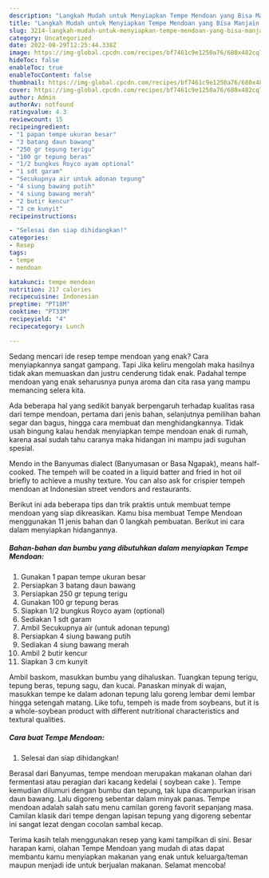 ```yaml
---
description: "Langkah Mudah untuk Menyiapkan Tempe Mendoan yang Bisa Manjain Lidah, Buat Buka Puasa Menggugah Selera"
title: "Langkah Mudah untuk Menyiapkan Tempe Mendoan yang Bisa Manjain Lidah, Buat Buka Puasa Menggugah Selera"
slug: 3214-langkah-mudah-untuk-menyiapkan-tempe-mendoan-yang-bisa-manjain-lidah-buat-buka-puasa-menggugah-selera
category: Uncategorized
date: 2022-08-29T12:25:44.338Z
image: https://img-global.cpcdn.com/recipes/bf7461c9e1250a76/680x482cq70/tempe-mendoan-foto-resep-utama.jpg
hideToc: false
enableToc: true
enableTocContent: false
thumbnail: https://img-global.cpcdn.com/recipes/bf7461c9e1250a76/680x482cq70/tempe-mendoan-foto-resep-utama.jpg
cover: https://img-global.cpcdn.com/recipes/bf7461c9e1250a76/680x482cq70/tempe-mendoan-foto-resep-utama.jpg
author: Admin
authorAv: notfound
ratingvalue: 4.3
reviewcount: 15
recipeingredient:
- "1 papan tempe ukuran besar"
- "3 batang daun bawang"
- "250 gr tepung terigu"
- "100 gr tepung beras"
- "1/2 bungkus Royco ayam optional"
- "1 sdt garam"
- "Secukupnya air untuk adonan tepung"
- "4 siung bawang putih"
- "4 siung bawang merah"
- "2 butir kencur"
- "3 cm kunyit"
recipeinstructions:

- "Selesai dan siap dihidangkan!"
categories:
- Resep
tags:
- tempe
- mendoan

katakunci: tempe mendoan 
nutrition: 217 calories
recipecuisine: Indonesian
preptime: "PT18M"
cooktime: "PT33M"
recipeyield: "4"
recipecategory: Lunch

---
```



Sedang mencari ide resep tempe mendoan yang enak? Cara menyiapkannya sangat gampang. Tapi Jika keliru mengolah maka hasilnya tidak akan memuaskan dan justru cenderung tidak enak. Padahal tempe mendoan yang enak seharusnya punya aroma dan cita rasa yang mampu memancing selera kita.


Ada beberapa hal yang sedikit banyak berpengaruh terhadap kualitas rasa dari tempe mendoan, pertama dari jenis bahan, selanjutnya pemilihan bahan segar dan bagus, hingga cara membuat dan menghidangkannya. Tidak usah bingung kalau hendak menyiapkan tempe mendoan enak di rumah, karena asal sudah tahu caranya maka hidangan ini mampu jadi suguhan spesial.

Mendo in the Banyumas dialect (Banyumasan or Basa Ngapak), means half-cooked. The tempeh will be coated in a liquid batter and fried in hot oil briefly to achieve a mushy texture. You can also ask for crispier tempeh mendoan at Indonesian street vendors and restaurants.


Berikut ini ada beberapa tips dan trik praktis untuk membuat tempe mendoan yang siap dikreasikan. Kamu bisa membuat Tempe Mendoan menggunakan 11 jenis bahan dan 0 langkah pembuatan. Berikut ini cara dalam menyiapkan hidangannya.

<!--inarticleads1-->

##### Bahan-bahan dan bumbu yang dibutuhkan dalam menyiapkan Tempe Mendoan:

1. Gunakan 1 papan tempe ukuran besar
1. Persiapkan 3 batang daun bawang
1. Persiapkan 250 gr tepung terigu
1. Gunakan 100 gr tepung beras
1. Siapkan 1/2 bungkus Royco ayam (optional)
1. Sediakan 1 sdt garam
1. Ambil Secukupnya air (untuk adonan tepung)
1. Persiapkan 4 siung bawang putih
1. Sediakan 4 siung bawang merah
1. Ambil 2 butir kencur
1. Siapkan 3 cm kunyit


Ambil baskom, masukkan bumbu yang dihaluskan. Tuangkan tepung terigu, tepung beras, tepung sagu, dan kucai. Panaskan minyak di wajan, masukkan tempe ke dalam adonan tepung lalu goreng lembar demi lembar hingga setengah matang. Like tofu, tempeh is made from soybeans, but it is a whole-soybean product with different nutritional characteristics and textural qualities. 

<!--inarticleads2-->

##### Cara buat Tempe Mendoan:


1. Selesai dan siap dihidangkan!

Berasal dari Banyumas, tempe mendoan merupakan makanan olahan dari fermentasi atau peragian dari kacang kedelai ( soybean cake ). Tempe kemudian dilumuri dengan bumbu dan tepung, tak lupa dicampurkan irisan daun bawang. Lalu digoreng sebentar dalam minyak panas. Tempe mendoan adalah salah satu menu camilan goreng favorit sepanjang masa. Camilan klasik dari tempe dengan lapisan tepung yang digoreng sebentar ini sangat lezat dengan cocolan sambal kecap. 

Terima kasih telah menggunakan resep yang kami tampilkan di sini. Besar harapan kami, olahan Tempe Mendoan yang mudah di atas dapat membantu kamu menyiapkan makanan yang enak untuk keluarga/teman maupun menjadi ide untuk berjualan makanan. Selamat mencoba!
